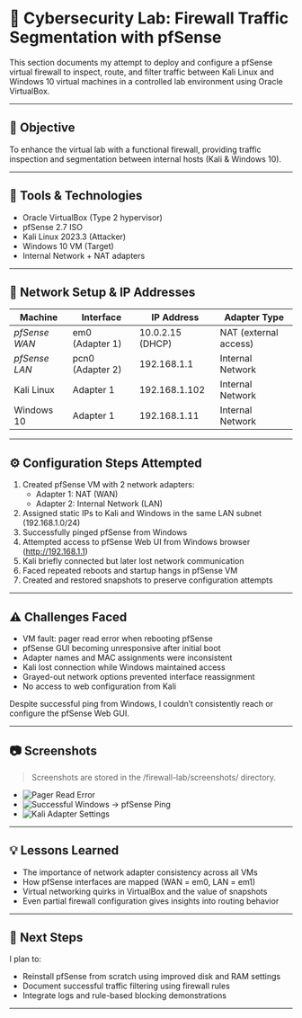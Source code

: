 # 🔐 Cybersecurity Lab: Firewall Traffic Segmentation with pfSense

This section documents my attempt to deploy and configure a pfSense virtual firewall to inspect, route, and filter traffic between Kali Linux and Windows 10 virtual machines in a controlled lab environment using Oracle VirtualBox.

---

## 🎯 Objective

To enhance the virtual lab with a functional firewall, providing traffic inspection and segmentation between internal hosts (Kali & Windows 10).

---

## 🧰 Tools & Technologies

- Oracle VirtualBox (Type 2 hypervisor)
- pfSense 2.7 ISO
- Kali Linux 2023.3 (Attacker)
- Windows 10 VM (Target)
- Internal Network + NAT adapters

---

## 📡 Network Setup & IP Addresses

| Machine         | Interface     | IP Address      | Adapter Type      |
|-----------------|---------------|------------------|--------------------|
| *pfSense WAN* | em0 (Adapter 1) | 10.0.2.15 (DHCP) | NAT (external access) |
| *pfSense LAN* | pcn0 (Adapter 2) | 192.168.1.1      | Internal Network     |
| Kali Linux      | Adapter 1       | 192.168.1.102     | Internal Network     |
| Windows 10      | Adapter 1       | 192.168.1.11     | Internal Network     |

---

## ⚙ Configuration Steps Attempted

1. Created pfSense VM with 2 network adapters:  
   - Adapter 1: NAT (WAN)  
   - Adapter 2: Internal Network (LAN)
2. Assigned static IPs to Kali and Windows in the same LAN subnet (192.168.1.0/24)
3. Successfully pinged pfSense from Windows
4. Attempted access to pfSense Web UI from Windows browser (http://192.168.1.1)
5. Kali briefly connected but later lost network communication
6. Faced repeated reboots and startup hangs in pfSense VM
7. Created and restored snapshots to preserve configuration attempts

---

## ⚠ Challenges Faced

- VM fault: pager read error when rebooting pfSense
- pfSense GUI becoming unresponsive after initial boot
- Adapter names and MAC assignments were inconsistent
- Kali lost connection while Windows maintained access
- Grayed-out network options prevented interface reassignment
- No access to web configuration from Kali

Despite successful ping from Windows, I couldn’t consistently reach or configure the pfSense Web GUI.

---

## 📷 Screenshots

> Screenshots are stored in the /firewall-lab/screenshots/ directory.

- ![Pager Read Error](./firewall-lab/screenshots/pager-read-error.png)
- ![Successful Windows → pfSense Ping](./firewall-lab/screenshots/win-ping-pfsense.png)
- ![Kali Adapter Settings](./firewall-lab/screenshots/kali-network-adapter.png)

---

## 💡 Lessons Learned

- The importance of network adapter consistency across all VMs
- How pfSense interfaces are mapped (WAN = em0, LAN = em1)
- Virtual networking quirks in VirtualBox and the value of snapshots
- Even partial firewall configuration gives insights into routing behavior

---

## 🔁 Next Steps

I plan to:
- Reinstall pfSense from scratch using improved disk and RAM settings
- Document successful traffic filtering using firewall rules
- Integrate logs and rule-based blocking demonstrations

---

